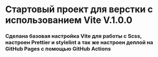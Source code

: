 # Стартовый проект для верстки с использованием Vite V.1.0.0

### Сделана базовая настройка Vite для работы с Scss, настроен Prettier и stylelint а так же настроен деплой на GitHub Pages с помощью GitHub Actions
